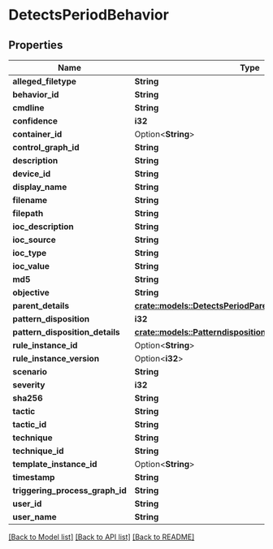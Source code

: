 # DetectsPeriodBehavior

## Properties

Name | Type | Description | Notes
------------ | ------------- | ------------- | -------------
**alleged_filetype** | **String** |  | 
**behavior_id** | **String** |  | 
**cmdline** | **String** |  | 
**confidence** | **i32** |  | 
**container_id** | Option<**String**> |  | [optional]
**control_graph_id** | **String** |  | 
**description** | **String** |  | 
**device_id** | **String** |  | 
**display_name** | **String** |  | 
**filename** | **String** |  | 
**filepath** | **String** |  | 
**ioc_description** | **String** |  | 
**ioc_source** | **String** |  | 
**ioc_type** | **String** |  | 
**ioc_value** | **String** |  | 
**md5** | **String** |  | 
**objective** | **String** |  | 
**parent_details** | [**crate::models::DetectsPeriodParentDetails**](detects.ParentDetails.md) |  | 
**pattern_disposition** | **i32** |  | 
**pattern_disposition_details** | [**crate::models::PatterndispositionPeriodPatternDisposition**](patterndisposition.PatternDisposition.md) |  | 
**rule_instance_id** | Option<**String**> |  | [optional]
**rule_instance_version** | Option<**i32**> |  | [optional]
**scenario** | **String** |  | 
**severity** | **i32** |  | 
**sha256** | **String** |  | 
**tactic** | **String** |  | 
**tactic_id** | **String** |  | 
**technique** | **String** |  | 
**technique_id** | **String** |  | 
**template_instance_id** | Option<**String**> |  | [optional]
**timestamp** | **String** |  | 
**triggering_process_graph_id** | **String** |  | 
**user_id** | **String** |  | 
**user_name** | **String** |  | 

[[Back to Model list]](../README.md#documentation-for-models) [[Back to API list]](../README.md#documentation-for-api-endpoints) [[Back to README]](../README.md)


